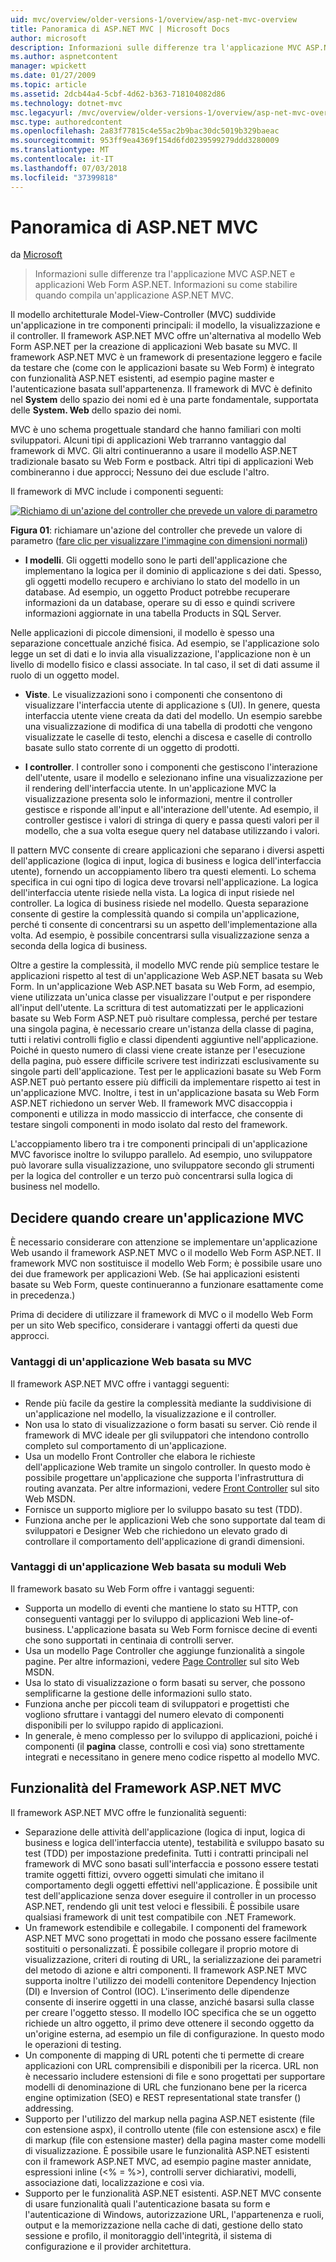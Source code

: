 ```yaml
---
uid: mvc/overview/older-versions-1/overview/asp-net-mvc-overview
title: Panoramica di ASP.NET MVC | Microsoft Docs
author: microsoft
description: Informazioni sulle differenze tra l'applicazione MVC ASP.NET e applicazioni Web Form ASP.NET. Informazioni su come stabilire quando compila un'applicazione ASP.NET MVC.
ms.author: aspnetcontent
manager: wpickett
ms.date: 01/27/2009
ms.topic: article
ms.assetid: 2dcb44a4-5cbf-4d62-b363-718104082d86
ms.technology: dotnet-mvc
msc.legacyurl: /mvc/overview/older-versions-1/overview/asp-net-mvc-overview
msc.type: authoredcontent
ms.openlocfilehash: 2a83f77815c4e55ac2b9bac30dc5019b329baeac
ms.sourcegitcommit: 953ff9ea4369f154d6fd0239599279ddd3280009
ms.translationtype: MT
ms.contentlocale: it-IT
ms.lasthandoff: 07/03/2018
ms.locfileid: "37399818"
---
```

<a name="aspnet-mvc-overview"></a>Panoramica di ASP.NET MVC
====================
da [Microsoft](https://github.com/microsoft)

> Informazioni sulle differenze tra l'applicazione MVC ASP.NET e applicazioni Web Form ASP.NET. Informazioni su come stabilire quando compila un'applicazione ASP.NET MVC.


Il modello architetturale Model-View-Controller (MVC) suddivide un'applicazione in tre componenti principali: il modello, la visualizzazione e il controller. Il framework ASP.NET MVC offre un'alternativa al modello Web Form ASP.NET per la creazione di applicazioni Web basate su MVC. Il framework ASP.NET MVC è un framework di presentazione leggero e facile da testare che (come con le applicazioni basate su Web Form) è integrato con funzionalità ASP.NET esistenti, ad esempio pagine master e l'autenticazione basata sull'appartenenza. Il framework di MVC è definito nel **System** dello spazio dei nomi ed è una parte fondamentale, supportata delle **System. Web** dello spazio dei nomi.   
  
MVC è uno schema progettuale standard che hanno familiari con molti sviluppatori. Alcuni tipi di applicazioni Web trarranno vantaggio dal framework di MVC. Gli altri continueranno a usare il modello ASP.NET tradizionale basato su Web Form e postback. Altri tipi di applicazioni Web combineranno i due approcci; Nessuno dei due esclude l'altro.   
  
Il framework di MVC include i componenti seguenti:


[![Richiamo di un'azione del controller che prevede un valore di parametro](asp-net-mvc-overview/_static/image1.jpg)](asp-net-mvc-overview/_static/image1.png)

**Figura 01**: richiamare un'azione del controller che prevede un valore di parametro ([fare clic per visualizzare l'immagine con dimensioni normali](asp-net-mvc-overview/_static/image2.png))


- **I modelli**. Gli oggetti modello sono le parti dell'applicazione che implementano la logica per il dominio di applicazione s dei dati. Spesso, gli oggetti modello recupero e archiviano lo stato del modello in un database. Ad esempio, un oggetto Product potrebbe recuperare informazioni da un database, operare su di esso e quindi scrivere informazioni aggiornate in una tabella Products in SQL Server.

Nelle applicazioni di piccole dimensioni, il modello è spesso una separazione concettuale anziché fisica. Ad esempio, se l'applicazione solo legge un set di dati e lo invia alla visualizzazione, l'applicazione non è un livello di modello fisico e classi associate. In tal caso, il set di dati assume il ruolo di un oggetto model.

- **Viste**. Le visualizzazioni sono i componenti che consentono di visualizzare l'interfaccia utente di applicazione s (UI). In genere, questa interfaccia utente viene creata da dati del modello. Un esempio sarebbe una visualizzazione di modifica di una tabella di prodotti che vengono visualizzate le caselle di testo, elenchi a discesa e caselle di controllo basate sullo stato corrente di un oggetto di prodotti.

- **I controller**. I controller sono i componenti che gestiscono l'interazione dell'utente, usare il modello e selezionano infine una visualizzazione per il rendering dell'interfaccia utente. In un'applicazione MVC la visualizzazione presenta solo le informazioni, mentre il controller gestisce e risponde all'input e all'interazione dell'utente. Ad esempio, il controller gestisce i valori di stringa di query e passa questi valori per il modello, che a sua volta esegue query nel database utilizzando i valori.

Il pattern MVC consente di creare applicazioni che separano i diversi aspetti dell'applicazione (logica di input, logica di business e logica dell'interfaccia utente), fornendo un accoppiamento libero tra questi elementi. Lo schema specifica in cui ogni tipo di logica deve trovarsi nell'applicazione. La logica dell'interfaccia utente risiede nella vista. La logica di input risiede nel controller. La logica di business risiede nel modello. Questa separazione consente di gestire la complessità quando si compila un'applicazione, perché ti consente di concentrarsi su un aspetto dell'implementazione alla volta. Ad esempio, è possibile concentrarsi sulla visualizzazione senza a seconda della logica di business.   
  
Oltre a gestire la complessità, il modello MVC rende più semplice testare le applicazioni rispetto al test di un'applicazione Web ASP.NET basata su Web Form. In un'applicazione Web ASP.NET basata su Web Form, ad esempio, viene utilizzata un'unica classe per visualizzare l'output e per rispondere all'input dell'utente. La scrittura di test automatizzati per le applicazioni basate su Web Form ASP.NET può risultare complessa, perché per testare una singola pagina, è necessario creare un'istanza della classe di pagina, tutti i relativi controlli figlio e classi dipendenti aggiuntive nell'applicazione. Poiché in questo numero di classi viene create istanze per l'esecuzione della pagina, può essere difficile scrivere test indirizzati esclusivamente su singole parti dell'applicazione. Test per le applicazioni basate su Web Form ASP.NET può pertanto essere più difficili da implementare rispetto ai test in un'applicazione MVC. Inoltre, i test in un'applicazione basata su Web Form ASP.NET richiedono un server Web. Il framework MVC disaccoppia i componenti e utilizza in modo massiccio di interfacce, che consente di testare singoli componenti in modo isolato dal resto del framework.   
  
L'accoppiamento libero tra i tre componenti principali di un'applicazione MVC favorisce inoltre lo sviluppo parallelo. Ad esempio, uno sviluppatore può lavorare sulla visualizzazione, uno sviluppatore secondo gli strumenti per la logica del controller e un terzo può concentrarsi sulla logica di business nel modello.

## <a name="deciding-when-to-create-an-mvc-application"></a>Decidere quando creare un'applicazione MVC

È necessario considerare con attenzione se implementare un'applicazione Web usando il framework ASP.NET MVC o il modello Web Form ASP.NET. Il framework MVC non sostituisce il modello Web Form; è possibile usare uno dei due framework per applicazioni Web. (Se hai applicazioni esistenti basate su Web Form, queste continueranno a funzionare esattamente come in precedenza.)   
  
Prima di decidere di utilizzare il framework di MVC o il modello Web Form per un sito Web specifico, considerare i vantaggi offerti da questi due approcci.

### <a name="advantages-of-an-mvc-based-web-application"></a>Vantaggi di un'applicazione Web basata su MVC

Il framework ASP.NET MVC offre i vantaggi seguenti:

- Rende più facile da gestire la complessità mediante la suddivisione di un'applicazione nel modello, la visualizzazione e il controller.
- Non usa lo stato di visualizzazione o form basati su server. Ciò rende il framework di MVC ideale per gli sviluppatori che intendono controllo completo sul comportamento di un'applicazione.
- Usa un modello Front Controller che elabora le richieste dell'applicazione Web tramite un singolo controller. In questo modo è possibile progettare un'applicazione che supporta l'infrastruttura di routing avanzata. Per altre informazioni, vedere [Front Controller](https://go.microsoft.com/fwlink/?LinkId=106357 "Front Controller") sul sito Web MSDN.
- Fornisce un supporto migliore per lo sviluppo basato su test (TDD).
- Funziona anche per le applicazioni Web che sono supportate dal team di sviluppatori e Designer Web che richiedono un elevato grado di controllare il comportamento dell'applicazione di grandi dimensioni.

### <a name="advantages-of-a-web-forms-based-web-application"></a>Vantaggi di un'applicazione Web basata su moduli Web

Il framework basato su Web Form offre i vantaggi seguenti:

- Supporta un modello di eventi che mantiene lo stato su HTTP, con conseguenti vantaggi per lo sviluppo di applicazioni Web line-of-business. L'applicazione basata su Web Form fornisce decine di eventi che sono supportati in centinaia di controlli server.
- Usa un modello Page Controller che aggiunge funzionalità a singole pagine. Per altre informazioni, vedere [Page Controller](https://go.microsoft.com/fwlink/?LinkId=106359 "Page Controller") sul sito Web MSDN.
- Usa lo stato di visualizzazione o form basati su server, che possono semplificarne la gestione delle informazioni sullo stato.
- Funziona anche per piccoli team di sviluppatori e progettisti che vogliono sfruttare i vantaggi del numero elevato di componenti disponibili per lo sviluppo rapido di applicazioni.
- In generale, è meno complesso per lo sviluppo di applicazioni, poiché i componenti (il **pagina** classe, controlli e così via) sono strettamente integrati e necessitano in genere meno codice rispetto al modello MVC.

## <a name="features-of-the-aspnet-mvc-framework"></a>Funzionalità del Framework ASP.NET MVC

Il framework ASP.NET MVC offre le funzionalità seguenti:

- Separazione delle attività dell'applicazione (logica di input, logica di business e logica dell'interfaccia utente), testabilità e sviluppo basato su test (TDD) per impostazione predefinita. Tutti i contratti principali nel framework di MVC sono basati sull'interfaccia e possono essere testati tramite oggetti fittizi, ovvero oggetti simulati che imitano il comportamento degli oggetti effettivi nell'applicazione. È possibile unit test dell'applicazione senza dover eseguire il controller in un processo ASP.NET, rendendo gli unit test veloci e flessibili. È possibile usare qualsiasi framework di unit test compatibile con .NET Framework.
- Un framework estendibile e collegabile. I componenti del framework ASP.NET MVC sono progettati in modo che possano essere facilmente sostituiti o personalizzati. È possibile collegare il proprio motore di visualizzazione, criteri di routing di URL, la serializzazione dei parametri del metodo di azione e altri componenti. Il framework ASP.NET MVC supporta inoltre l'utilizzo dei modelli contenitore Dependency Injection (DI) e Inversion of Control (IOC). L'inserimento delle dipendenze consente di inserire oggetti in una classe, anziché basarsi sulla classe per creare l'oggetto stesso. Il modello IOC specifica che se un oggetto richiede un altro oggetto, il primo deve ottenere il secondo oggetto da un'origine esterna, ad esempio un file di configurazione. In questo modo le operazioni di testing.
- Un componente di mapping di URL potenti che ti permette di creare applicazioni con URL comprensibili e disponibili per la ricerca. URL non è necessario includere estensioni di file e sono progettati per supportare modelli di denominazione di URL che funzionano bene per la ricerca engine optimization (SEO) e REST representational state transfer () addressing.
- Supporto per l'utilizzo del markup nella pagina ASP.NET esistente (file con estensione aspx), il controllo utente (file con estensione ascx) e file di markup (file con estensione master) della pagina master come modelli di visualizzazione. È possibile usare le funzionalità ASP.NET esistenti con il framework ASP.NET MVC, ad esempio pagine master annidate, espressioni inline (&lt;% = %&gt;), controlli server dichiarativi, modelli, associazione dati, localizzazione e così via.
- Supporto per le funzionalità ASP.NET esistenti. ASP.NET MVC consente di usare funzionalità quali l'autenticazione basata su form e l'autenticazione di Windows, autorizzazione URL, l'appartenenza e ruoli, output e la memorizzazione nella cache di dati, gestione dello stato sessione e profilo, il monitoraggio dell'integrità, il sistema di configurazione e il provider architettura.

